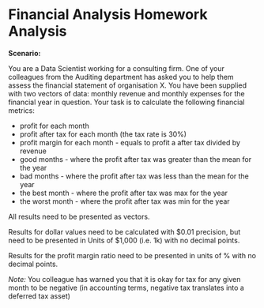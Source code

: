 # Financial Analysis Homework Analysis

**Scenario:** 

You are a Data Scientist working for a consulting firm. One of your
colleagues from the Auditing department has asked you to help them assess the
financial statement of organisation X.
You have been supplied with two vectors of data: monthly revenue and monthly
expenses for the financial year in question. Your task is to calculate the following
financial metrics:
- profit for each month
- profit after tax for each month (the tax rate is 30%)
- profit margin for each month - equals to profit a after tax divided by revenue
- good months - where the profit after tax was greater than the mean for the year
- bad months - where the profit after tax was less than the mean for the year
- the best month - where the profit after tax was max for the year
- the worst month - where the profit after tax was min for the year

All results need to be presented as vectors.

Results for dollar values need to be calculated with $0.01 precision, but need to be presented in Units of $1,000 (i.e. 1k) with no decimal points.

Results for the profit margin ratio need to be presented in units of % with no decimal points.

*Note:* You colleague has warned you that it is okay for tax for any given month to be negative (in accounting terms, negative tax translates into a deferred tax asset)